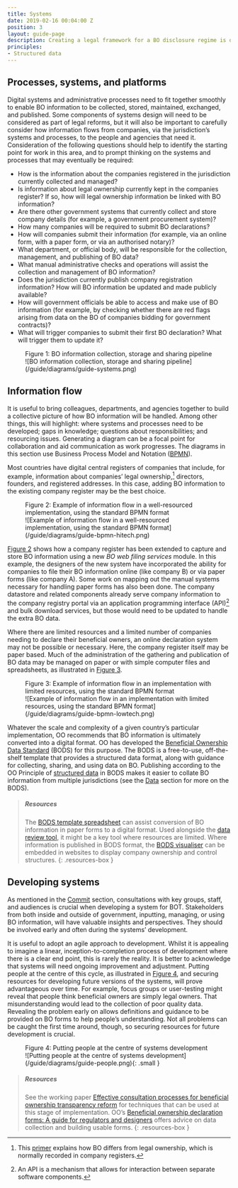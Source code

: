 ```yaml
---
title: Systems
date: 2019-02-16 00:04:00 Z
position: 3
layout: guide-page
description: Creating a legal framework for a BO disclosure regime is only one element of a broader reform process. Facilitating BOT also requires the collection, storage, and sharing of data. This section offers guidance on how to review existing company information systems and develop them to enable the publication of BO registers.
principles:
- Structured data
---
```


## Processes, systems, and platforms

Digital systems and administrative processes need to fit together smoothly to enable BO information to be collected, stored, maintained, exchanged, and published. Some components of systems design will need to be considered as part of legal reforms, but it will also be important to carefully consider how information flows from companies, via the jurisdiction’s systems and processes, to the people and agencies that need it. Consideration of the following questions should help to identify the starting point for work in this area, and to prompt thinking on the systems and processes that may eventually be required:

* How is the information about the companies registered in the jurisdiction currently collected and managed?
* Is information about legal ownership currently kept in the companies register? If so, how will legal ownership information be linked with BO information?
* Are there other government systems that currently collect and store company details (for example, a government procurement system)?
* How many companies will be required to submit BO declarations?
* How will companies submit their information (for example, via an online form, with a paper form, or via an authorised notary)?
* What department, or official body, will be responsible for the collection, management, and publishing of BO data?
* What manual administrative checks and operations will assist the collection and management of BO information?
* Does the jurisdiction currently publish company registration information? How will BO information be updated and made publicly available?
* How will government officials be able to access and make use of BO information (for example, by checking whether there are red flags arising from data on the BO of companies bidding for government contracts)?
* What will trigger companies to submit their first BO declaration? What will trigger them to update it?

<figure markdown="1">
<figcaption id="figure-1">Figure 1: BO information collection, storage and sharing pipeline</figcaption>
![BO information collection, storage and sharing pipeline](/guide/diagrams/guide-systems.png)
</figure>

## Information flow

It is useful to bring colleagues, departments, and agencies together to build a collective picture of how BO information will be handled. Among other things, this will highlight: where systems and processes need to be developed; gaps in knowledge; questions about responsibilities; and resourcing issues. Generating a diagram can be a focal point for collaboration and aid communication as work progresses. The diagrams in this section use Business Process Model and Notation ([BPMN](http://www.bpmn.org/)).

Most countries have digital central registers of companies that include, for example, information about companies’ legal ownership,[^13] directors, founders, and registered addresses. In this case, adding BO information to the existing company register may be the best choice.

[^13]: This [primer](http://standard.openownership.org/en/0.2.0/primer/whatisbo.html) explains how BO differs from legal ownership, which is normally recorded in company registers.

<figure markdown="1">
<figcaption id="figure-2">Figure 2: Example of information flow in a well-resourced implementation, using the standard BPMN format</figcaption>
![Example of information flow in a well-resourced implementation, using the standard BPMN format](/guide/diagrams/guide-bpmn-hitech.png)
</figure>

[Figure 2](#figure-2) shows how a company register has been extended to capture and store BO information using a new *BO web filing services* module. In this example, the designers of the new system have incorporated the ability for companies to file their BO information online (like company B) or via paper forms (like company A). Some work on mapping out the manual systems necessary for handling paper forms has also been done. The company datastore and related components already serve company information to the company registry portal via an application programming interface (API)[^14] and bulk download services, but those would need to be updated to handle the extra BO data.

[^14]: An API is a mechanism that allows for interaction between separate software components.

Where there are limited resources and a limited number of companies needing to declare their beneficial owners, an online declaration system may not be possible or necessary. Here, the company register itself may be paper based. Much of the administration of the gathering and publication of BO data may be managed on paper or with simple computer files and spreadsheets, as illustrated in [Figure 3](#figure-3).

<figure markdown="1">
<figcaption id="figure-3">Figure 3: Example of information flow in an implementation with limited resources, using the standard BPMN format</figcaption>
![Example of information flow in an implementation with limited resources, using the standard BPMN format](/guide/diagrams/guide-bpmn-lowtech.png)
</figure>

Whatever the scale and complexity of a given country’s particular implementation, OO recommends that BO information is ultimately converted into a digital format. OO has developed the [Beneficial Ownership Data Standard](http://standard.openownership.org/en/0.2.0/) (BODS) for this purpose. The BODS is a free-to-use, off-the-shelf template that provides a structured data format, along with guidance for collecting, sharing, and using data on BO. Publishing according to the OO Principle of [structured data](/principles/structured-data/) in BODS makes it easier to collate BO information from multiple jurisdictions (see the [Data](/guide/data) section for more on the BODS).

> ##### Resources
> 
> The [BODS template spreadsheet](https://docs.google.com/spreadsheets/d/1gH_75OJbpsrmcw_zqgrNcDEY1jcC6Aj3cFGAvw3Jx-E/copy) can assist conversion of BO information in paper forms to a digital format. Used alongside the [data review tool](https://datareview.openownership.org/), it might be a key tool where resources are limited. Where information is published in BODS format, the [BODS visualiser](/visualisation/visualisation-tool/) can be embedded in websites to display company ownership and control structures.
{: .resources-box }

## Developing systems

As mentioned in the [Commit](/guide/commit) section, consultations with key groups, staff, and audiences is crucial when developing a system for BOT. Stakeholders from both inside and outside of government,  inputting, managing, or using BO information, will have valuable insights and perspectives. They should be involved early and often during the systems’ development.

It is useful to adopt an agile approach to development. Whilst it is appealing to imagine a linear, inception-to-completion process of development where there is a clear end point, this is rarely the reality. It is better to acknowledge that systems will need ongoing improvement and adjustment. Putting people at the centre of this cycle, as illustrated in [Figure 4](#figure-4), and securing resources for developing future versions of the systems, will prove advantageous over time. For example, focus groups or user-testing might reveal that people think beneficial owners are simply legal owners. That misunderstanding would lead to the collection of poor quality data. Revealing the problem early on allows definitions and guidance to be provided on BO forms to help people’s understanding. Not all problems can be caught the first time around, though, so securing resources for future development is crucial.

<figure markdown="1">
<figcaption id="figure-4">Figure 4: Putting people at the centre of systems development</figcaption>
![Putting people at the centre of systems development](/guide/diagrams/guide-people.png){: .small }
</figure>

> ##### Resources
> 
> See the working paper [Effective consultation processes for beneficial ownership transparency reform](/uploads/open-ownership-effective-consultation-processes-for-bot.pdf) for techniques that can be used at this stage of implementation. OO’s [Beneficial ownership declaration forms: A guide for regulators and designers](https://docs.google.com/document/d/1VnuRYluq1NBKLJtnqTCtaaBk8kNQ8K6Xypvke08_PNY/edit#heading=h.tyjcwt) offers advice on data collection and building usable forms.
{: .resources-box }